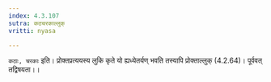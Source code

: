 ```yaml
---
index: 4.3.107
sutra: कठचरकाल्लुक्
vritti: nyasa

---
```

`कठाः, चरकाः` इति। प्रोक्तप्रत्ययस्य लुकि कृते यो ह्यध्येतर्यण् भवति तस्यापि प्रोक्ताल्लुक् (4.2.64)। पूर्ववत् तद्विषयता।।